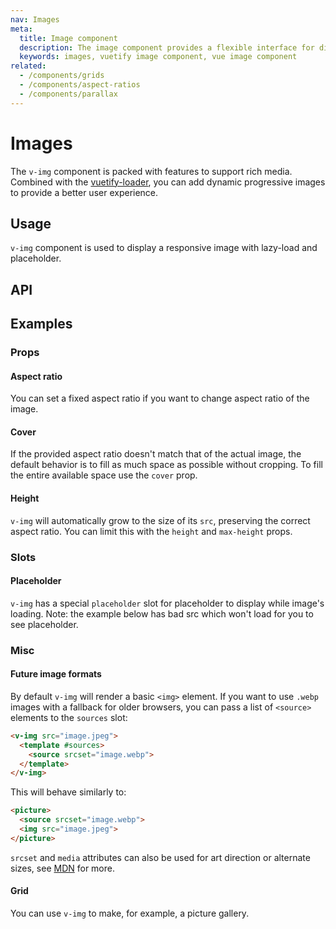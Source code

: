 ```yaml
---
nav: Images
meta:
  title: Image component
  description: The image component provides a flexible interface for displaying different types of images.
  keywords: images, vuetify image component, vue image component
related:
  - /components/grids
  - /components/aspect-ratios
  - /components/parallax
---
```


# Images

The `v-img` component is packed with features to support rich media. Combined with the [vuetify-loader](https://github.com/vuetifyjs/vuetify-loader), you can add dynamic progressive images to provide a better user experience.

<entry />

## Usage

`v-img` component is used to display a responsive image with lazy-load and placeholder.

<!-- <usage name="v-img" /> -->

## API

<api-inline />

## Examples

### Props

#### Aspect ratio

You can set a fixed aspect ratio if you want to change aspect ratio of the image.

<example file="v-img/prop-aspect-ratio" />

#### Cover

If the provided aspect ratio doesn't match that of the actual image, the default behavior is to fill as much space as possible without cropping. To fill the entire available space use the `cover` prop.

<example file="v-img/prop-cover" />

#### Height

`v-img` will automatically grow to the size of its `src`, preserving the correct aspect ratio. You can limit this with the `height` and `max-height` props.

<example file="v-img/prop-max-height" />

### Slots

#### Placeholder

`v-img` has a special `placeholder` slot for placeholder to display while image's loading. Note: the example below has bad src which won't load for you to see placeholder.

<example file="v-img/slot-placeholder" />

### Misc

#### Future image formats

By default `v-img` will render a basic `<img>` element. If you want to use `.webp` images with a fallback for older browsers, you can pass a list of `<source>` elements to the `sources` slot:

```html
<v-img src="image.jpeg">
  <template #sources>
    <source srcset="image.webp">
  </template>
</v-img>
```

This will behave similarly to:

```html
<picture>
  <source srcset="image.webp">
  <img src="image.jpeg">
</picture>
```

`srcset` and `media` attributes can also be used for art direction or alternate sizes, see [MDN](https://developer.mozilla.org/en-US/docs/Web/HTML/Element/picture) for more.

#### Grid

You can use `v-img` to make, for example, a picture gallery.

<example file="v-img/misc-grid" />
